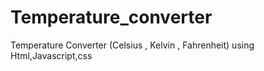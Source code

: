 # Temperature_converter
Temperature Converter (Celsius , Kelvin , Fahrenheit) using Html,Javascript,css
